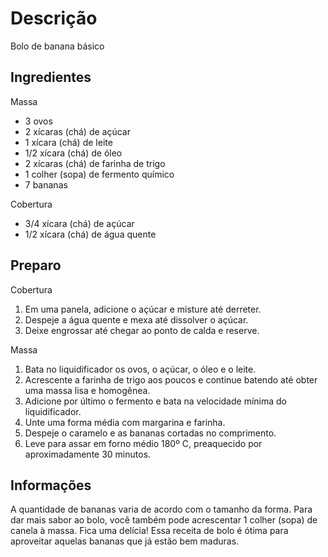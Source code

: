 # Descrição

Bolo de banana básico

## Ingredientes

Massa

- 3 ovos
- 2 xícaras (chá) de açúcar
- 1 xícara (chá) de leite
- 1/2 xícara (chá) de óleo
- 2 xícaras (chá) de farinha de trigo
- 1 colher (sopa) de fermento químico
- 7 bananas

Cobertura

- 3/4 xícara (chá) de açúcar
- 1/2 xícara (chá) de água quente

## Preparo

Cobertura

1) Em uma panela, adicione o açúcar e misture até derreter.
2) Despeje a água quente e mexa até dissolver o açúcar.
3) Deixe engrossar até chegar ao ponto de calda e reserve.

Massa

1) Bata no liquidificador os ovos, o açúcar, o óleo e o leite.
2) Acrescente a farinha de trigo aos poucos e continue batendo até obter uma massa lisa e homogênea.
3) Adicione por último o fermento e bata na velocidade mínima do liquidificador.
4) Unte uma forma média com margarina e farinha.
5) Despeje o caramelo e as bananas cortadas no comprimento.
6) Leve para assar em forno médio 180º C, preaquecido por aproximadamente 30 minutos.


## Informações

A quantidade de bananas varia de acordo com o tamanho da forma. Para dar mais sabor ao bolo, você também pode acrescentar 1 colher (sopa) de canela à massa. Fica uma delícia! Essa receita de bolo é ótima para aproveitar aquelas bananas que já estão bem maduras. 